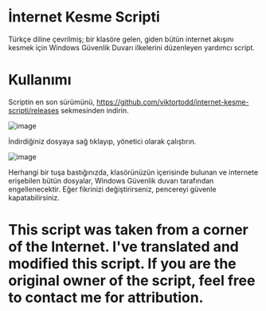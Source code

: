 # İnternet Kesme Scripti
Türkçe diline çevrilmiş; bir klasöre gelen, giden bütün internet akışını kesmek için Windows Güvenlik Duvarı ilkelerini düzenleyen yardımcı script.

# Kullanımı

Scriptin en son sürümünü, https://github.com/viktortodd/internet-kesme-scripti/releases sekmesinden indirin.

![image](https://github.com/viktortodd/internet-kesme-scripti/assets/141031446/6c4b4996-7276-4e89-8330-efbe0a1a2843)

İndirdiğiniz dosyaya sağ tıklayıp, yönetici olarak çalıştırın.

![image](https://github.com/viktortodd/internet-kesme-scripti/assets/141031446/e9492d0f-6b8f-4751-af36-a6b5dec306f2)


Herhangi bir tuşa bastığınızda, klasörünüzün içerisinde bulunan ve internete erişebilen bütün dosyalar, Windows Güvenlik duvarı tarafından engellenecektir. Eğer fikrinizi değiştirirseniz, pencereyi güvenle kapatabilirsiniz.

# This script was taken from a corner of the Internet. I've translated and modified this script. If you are the original owner of the script, feel free to contact me for attribution.
